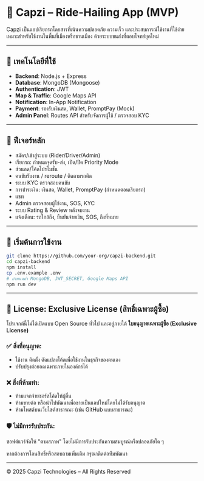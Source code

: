 
# 🚖 Capzi – Ride-Hailing App (MVP)

Capzi เป็นแอปเรียกรถโดยสารที่เน้นความปลอดภัย ความเร็ว และประสบการณ์ใช้งานที่ใช้ง่าย  
เหมาะสำหรับใช้งานในพื้นที่เมืองหรือชานเมือง ด้วยระบบขนส่งที่ตอบโจทย์ยุคใหม่

---

## 🔧 เทคโนโลยีที่ใช้

- **Backend**: Node.js + Express
- **Database**: MongoDB (Mongoose)
- **Authentication**: JWT
- **Map & Traffic**: Google Maps API
- **Notification**: In-App Notification
- **Payment**: รองรับเงินสด, Wallet, PromptPay (Mock)
- **Admin Panel**: Routes API สำหรับจัดการผู้ใช้ / ตรวจสอบ KYC

---

## 📱 ฟีเจอร์หลัก

- สมัคร/เข้าสู่ระบบ (Rider/Driver/Admin)
- เรียกรถ: กำหนดจุดรับ-ส่ง, เปิด/ปิด Priority Mode
- ส่วนลด/โค้ดโปรโมชั่น
- คนขับรับงาน / reroute / ติดตามรถติด
- ระบบ KYC ตรวจสอบคนขับ
- การชำระเงิน: เงินสด, Wallet, PromptPay (กำหนดตอนเรียกรถ)
- แชท 
- Admin ตรวจสอบผู้ใช้งาน, SOS, KYC
- ระบบ Rating & Review หลังจบงาน
- แจ้งเตือน: รถใกล้ถึง, ยืนยันจ่ายเงิน, SOS, ถึงที่หมาย

---

## 🚀 เริ่มต้นการใช้งาน

```bash
git clone https://github.com/your-org/capzi-backend.git
cd capzi-backend
npm install
cp .env.example .env
# กำหนดค่า MongoDB, JWT_SECRET, Google Maps API
npm run dev
```

---

## 📄 License: Exclusive License (สิทธิ์เฉพาะผู้ซื้อ)

โปรเจกต์นี้ไม่ได้เปิดแบบ Open Source ทั่วไป และอยู่ภายใต้ **ใบอนุญาตเฉพาะผู้ซื้อ (Exclusive License)**

### ✅ สิ่งที่อนุญาต:

- ใช้งาน ติดตั้ง ดัดแปลงโค้ดเพื่อใช้งานในธุรกิจของตนเอง
- ปรับปรุงต่อยอดเฉพาะภายในองค์กรได้

### ❌ สิ่งที่ห้ามทำ:

- ห้ามแจกจ่ายซอร์สโค้ดให้ผู้อื่น
- ห้ามขายต่อ หรือนำไปพัฒนาเพื่อขายเป็นแอปใหม่โดยไม่ได้รับอนุญาต
- ห้ามโพสต์บนเว็บไซต์สาธารณะ (เช่น GitHub แบบสาธารณะ)

### 🛡 ไม่มีการรับประกัน:

ซอฟต์แวร์จัดให้ "ตามสภาพ" โดยไม่มีการรับประกันความสมบูรณ์หรือปลอดภัยใด ๆ

หากต้องการโอนสิทธิ์หรือสอบถามเพิ่มเติม กรุณาติดต่อทีมพัฒนา

---

© 2025 Capzi Technologies – All Rights Reserved
